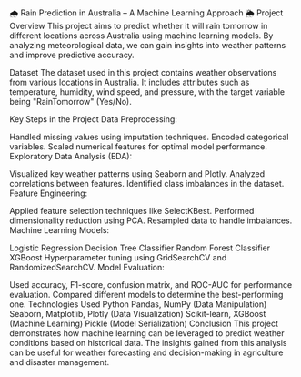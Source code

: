 🌧️ Rain Prediction in Australia – A Machine Learning Approach 🌦️
Project Overview
This project aims to predict whether it will rain tomorrow in different locations across Australia using machine learning models. By analyzing meteorological data, we can gain insights into weather patterns and improve predictive accuracy.

Dataset
The dataset used in this project contains weather observations from various locations in Australia. It includes attributes such as temperature, humidity, wind speed, and pressure, with the target variable being "RainTomorrow" (Yes/No).

Key Steps in the Project
Data Preprocessing:

Handled missing values using imputation techniques.
Encoded categorical variables.
Scaled numerical features for optimal model performance.
Exploratory Data Analysis (EDA):

Visualized key weather patterns using Seaborn and Plotly.
Analyzed correlations between features.
Identified class imbalances in the dataset.
Feature Engineering:

Applied feature selection techniques like SelectKBest.
Performed dimensionality reduction using PCA.
Resampled data to handle imbalances.
Machine Learning Models:

Logistic Regression
Decision Tree Classifier
Random Forest Classifier
XGBoost
Hyperparameter tuning using GridSearchCV and RandomizedSearchCV.
Model Evaluation:

Used accuracy, F1-score, confusion matrix, and ROC-AUC for performance evaluation.
Compared different models to determine the best-performing one.
Technologies Used
Python
Pandas, NumPy (Data Manipulation)
Seaborn, Matplotlib, Plotly (Data Visualization)
Scikit-learn, XGBoost (Machine Learning)
Pickle (Model Serialization)
Conclusion
This project demonstrates how machine learning can be leveraged to predict weather conditions based on historical data. The insights gained from this analysis can be useful for weather forecasting and decision-making in agriculture and disaster management.

